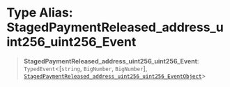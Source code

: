 # Type Alias: StagedPaymentReleased\_address\_uint256\_uint256\_Event

> **StagedPaymentReleased\_address\_uint256\_uint256\_Event**: `TypedEvent`\<\[`string`, `BigNumber`, `BigNumber`\], [`StagedPaymentReleased_address_uint256_uint256_EventObject`](../interfaces/StagedPaymentReleased_address_uint256_uint256_EventObject.md)\>
